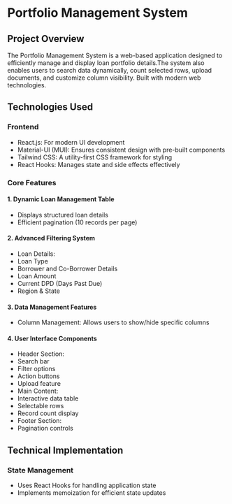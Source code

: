 # Portfolio Management System 
## Project Overview
The Portfolio Management System is a web-based application designed to efficiently manage and display loan portfolio details.The system also enables users to search data dynamically, count selected rows, upload documents, and customize column visibility. Built with modern web technologies.
## Technologies Used
### Frontend
-	React.js: For modern UI development
-	Material-UI (MUI): Ensures consistent design with pre-built components
-	Tailwind CSS: A utility-first CSS framework for styling
-	React Hooks: Manages state and side effects effectively
### Core Features
#### 1. Dynamic Loan Management Table
-	Displays structured loan details
-	Efficient pagination (10 records per page)
#### 2. Advanced Filtering System
-	Loan Details:
- Loan Type
-	Borrower and Co-Borrower Details
-	Loan Amount
   -	Current DPD (Days Past Due)
-	Region & State
#### 3. Data Management Features
-	Column Management: Allows users to show/hide specific columns
#### 4. User Interface Components
-	Header Section:
-	Search bar
-	Filter options
-	Action buttons
-	Upload feature
-	Main Content:
-	Interactive data table
-	Selectable rows
-	Record count display
-	Footer Section:
-	Pagination controls

## Technical Implementation
### State Management
-	Uses React Hooks for handling application state
-	Implements memoization for efficient state updates
